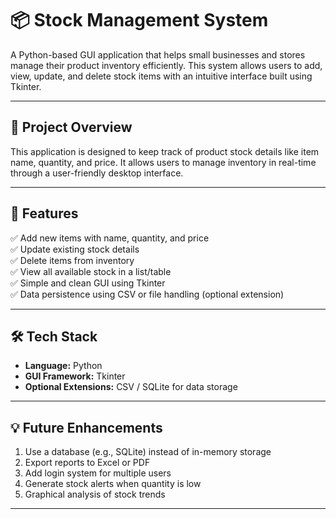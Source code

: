 # 📦 Stock Management System

A Python-based GUI application that helps small businesses and stores manage their product inventory efficiently. This system allows users to add, view, update, and delete stock items with an intuitive interface built using Tkinter.

---

## 🧾 Project Overview

This application is designed to keep track of product stock details like item name, quantity, and price. It allows users to manage inventory in real-time through a user-friendly desktop interface.

---

## 🔧 Features

✅ Add new items with name, quantity, and price  
✅ Update existing stock details  
✅ Delete items from inventory  
✅ View all available stock in a list/table  
✅ Simple and clean GUI using Tkinter  
✅ Data persistence using CSV or file handling (optional extension)

---

## 🛠️ Tech Stack

- **Language:** Python  
- **GUI Framework:** Tkinter  
- **Optional Extensions:** CSV / SQLite for data storage  

---

## 💡 Future Enhancements

1. Use a database (e.g., SQLite) instead of in-memory storage
2. Export reports to Excel or PDF 
3. Add login system for multiple users 
4. Generate stock alerts when quantity is low
5. Graphical analysis of stock trends 

---

